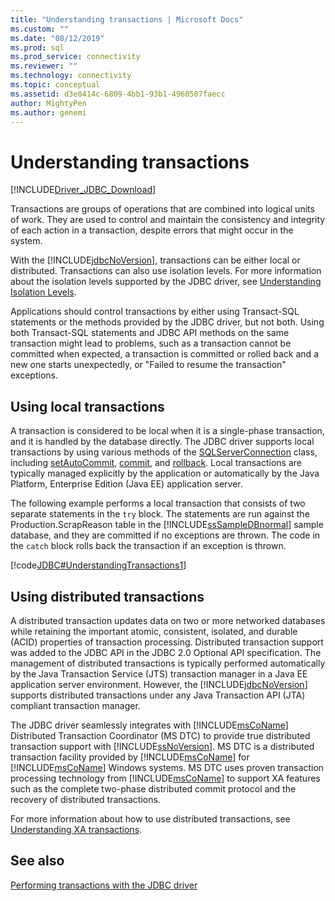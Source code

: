 ```yaml
---
title: "Understanding transactions | Microsoft Docs"
ms.custom: ""
ms.date: "08/12/2019"
ms.prod: sql
ms.prod_service: connectivity
ms.reviewer: ""
ms.technology: connectivity
ms.topic: conceptual
ms.assetid: d3e0414c-6809-4bb1-93b1-4960507faecc
author: MightyPen
ms.author: genemi
---
```


# Understanding transactions

[!INCLUDE[Driver_JDBC_Download](../../includes/driver_jdbc_download.md)]

Transactions are groups of operations that are combined into logical units of work. They are used to control and maintain the consistency and integrity of each action in a transaction, despite errors that might occur in the system.

With the [!INCLUDE[jdbcNoVersion](../../includes/jdbcnoversion_md.md)], transactions can be either local or distributed. Transactions can also use isolation levels. For more information about the isolation levels supported by the JDBC driver, see [Understanding Isolation Levels](../../connect/jdbc/understanding-isolation-levels.md).

Applications should control transactions by either using Transact-SQL statements or the methods provided by the JDBC driver, but not both. Using both Transact-SQL statements and JDBC API methods on the same transaction might lead to problems, such as a transaction cannot be committed when expected, a transaction is committed or rolled back and a new one starts unexpectedly, or "Failed to resume the transaction" exceptions.

## Using local transactions

A transaction is considered to be local when it is a single-phase transaction, and it is handled by the database directly. The JDBC driver supports local transactions by using various methods of the [SQLServerConnection](../../connect/jdbc/reference/sqlserverconnection-class.md) class, including [setAutoCommit](../../connect/jdbc/reference/setautocommit-method-sqlserverconnection.md), [commit](../../connect/jdbc/reference/commit-method-sqlserverconnection.md), and [rollback](../../connect/jdbc/reference/rollback-method.md). Local transactions are typically managed explicitly by the application or automatically by the Java Platform, Enterprise Edition (Java EE) application server.

The following example performs a local transaction that consists of two separate statements in the `try` block. The statements are run against the Production.ScrapReason table in the [!INCLUDE[ssSampleDBnormal](../../includes/sssampledbnormal_md.md)] sample database, and they are committed if no exceptions are thrown. The code in the `catch` block rolls back the transaction if an exception is thrown.

[!code[JDBC#UnderstandingTransactions1](../../connect/jdbc/codesnippet/Java/understanding-transactions_1.java)]

## Using distributed transactions

A distributed transaction updates data on two or more networked databases while retaining the important atomic, consistent, isolated, and durable (ACID) properties of transaction processing. Distributed transaction support was added to the JDBC API in the JDBC 2.0 Optional API specification. The management of distributed transactions is typically performed automatically by the Java Transaction Service (JTS) transaction manager in a Java EE application server environment. However, the [!INCLUDE[jdbcNoVersion](../../includes/jdbcnoversion_md.md)] supports distributed transactions under any Java Transaction API (JTA) compliant transaction manager.

The JDBC driver seamlessly integrates with [!INCLUDE[msCoName](../../includes/msconame_md.md)] Distributed Transaction Coordinator (MS DTC) to provide true distributed transaction support with [!INCLUDE[ssNoVersion](../../includes/ssnoversion-md.md)]. MS DTC is a distributed transaction facility provided by [!INCLUDE[msCoName](../../includes/msconame_md.md)] for [!INCLUDE[msCoName](../../includes/msconame_md.md)] Windows systems. MS DTC uses proven transaction processing technology from [!INCLUDE[msCoName](../../includes/msconame_md.md)] to support XA features such as the complete two-phase distributed commit protocol and the recovery of distributed transactions.

For more information about how to use distributed transactions, see [Understanding XA transactions](../../connect/jdbc/understanding-xa-transactions.md).

## See also

[Performing transactions with the JDBC driver](../../connect/jdbc/performing-transactions-with-the-jdbc-driver.md)
